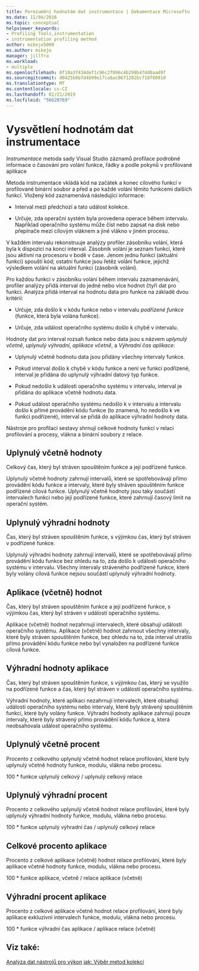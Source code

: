 ```yaml
---
title: Porozumění hodnotám dat instrumentace | Dokumentace Microsoftu
ms.date: 11/04/2016
ms.topic: conceptual
helpviewer_keywords:
- Profiling Tools,instrumentation
- instrumentation profiling method
author: mikejo5000
ms.author: mikejo
manager: jillfra
ms.workload:
- multiple
ms.openlocfilehash: 0f10a3f434def1c96c2f096c4b299b47dd8aad9f
ms.sourcegitcommit: d0425b6b7d4b99e17ca6ac0671282bc718f80910
ms.translationtype: MT
ms.contentlocale: cs-CZ
ms.lasthandoff: 02/21/2019
ms.locfileid: "56620769"
---
```

# <a name="understand-instrumentation-data-values"></a>Vysvětlení hodnotám dat instrumentace

*Instrumentace* metoda sady Visual Studio záznamů profilace podrobné informace o časování pro volání funkce, řádky a podle pokynů v profilované aplikace

Metoda instrumentace vkládá kód na začátek a konec cílového funkcí v profilované binární soubor a před a po každé volání těmito funkcemi dalších funkcí. Vložený kód zaznamenává následující informace:

- Interval mezi předchozí a tato událost kolekce.

- Určuje, zda operační systém byla provedena operace během intervalu. Například operačního systému může číst nebo zapsat na disk nebo přepínače mezi cílovým vláknem a jiné vlákno v jiném procesu.

V každém intervalu rekonstruuje analýzy profiler zásobníku volání, která byla k dispozici na konci interval. Zásobník volání je seznam funkcí, které jsou aktivní na procesoru v bodě v čase. Jenom jednu funkci (aktuální funkci) spouští kód; ostatní funkce jsou řetěz volání funkce, jejichž výsledkem volání na aktuální funkci (zásobník volání).

Pro každou funkci v zásobníku volání během intervalu zaznamenávání, profiler analýzy přidá interval do jedné nebo více hodnot čtyři dat pro funkci. Analýza přidá interval na hodnotu data pro funkce na základě dvou kritérií:

- Určuje, zda došlo k v kódu funkce nebo v intervalu *podřízené funkce* (funkce, která byla volána funkce).

- Určuje, zda událost operačního systému došlo k chybě v intervalu.

Hodnoty dat pro interval rozsah funkce nebo data jsou s názvem *uplynulý včetně*, *uplynulý výhradní*, *aplikace včetně*, a  *Výhradní čas aplikace*:

- Uplynulý včetně hodnotu data jsou přidány všechny intervaly funkce.

- Pokud interval došlo k chybě v kódu funkce a není ve funkci podřízené, interval je přidána do uplynulý výhradní datový typ funkce.

- Pokud nedošlo k události operačního systému v intervalu, interval je přidána do aplikace včetně hodnotu data.

- Pokud událost operačního systému nedošlo k v intervalu a intervalu došlo k přímé provádění kódu funkce (to znamená, ho nedošlo k ve funkci podřízené), interval se přidá do aplikace výhradní hodnoty data.

Nástroje pro profilaci sestavy shrnují celkové hodnoty funkcí v relaci profilování a procesy, vlákna a binární soubory z relace.

## <a name="elapsed-inclusive-values"></a>Uplynulý včetně hodnoty

Celkový čas, který byl stráven spouštěním funkce a její podřízené funkce.

Uplynulý včetně hodnoty zahrnují intervalů, které se spotřebovávají přímo provádění kódu funkce a intervaly, které byly stráven spouštěním funkce podřízené cílová funkce. Uplynulý včetně hodnoty jsou taky součástí intervalech funkci nebo její podřízené funkce, které zahrnují časový limit na operační systém.

## <a name="elapsed-exclusive-values"></a>Uplynulý výhradní hodnoty

Čas, který byl stráven spouštěním funkce, s výjimkou čas, který byl stráven v podřízené funkce.

Uplynulý výhradní hodnoty zahrnují intervalů, které se spotřebovávají přímo provádění kódu funkce bez ohledu na to, zda došlo k události operačního systému v intervalu. Všechny intervaly stráveného podřízené funkce, které byly volány cílová funkce nejsou součástí uplynulý výhradní hodnoty.

## <a name="application-inclusive-values"></a>Aplikace (včetně) hodnot

Čas, který byl stráven spouštěním funkce a její podřízené funkce, s výjimkou čas, který byl stráven v událostí operačního systému.

Aplikace (včetně) hodnot nezahrnují intervalech, které obsahují událostí operačního systému. Aplikace (včetně) hodnot zahrnout všechny intervaly, které byly stráven spouštěním funkce, bez ohledu na to, zda interval utratilo přímo provádění kódu funkce nebo byl vynaložen na podřízené funkce cílová funkce.

## <a name="application-exclusive-values"></a>Výhradní hodnoty aplikace

Čas, který byl stráven spouštěním funkce, s výjimkou čas, který se využilo na podřízené funkce a čas, který byl stráven v událostí operačního systému.

Výhradní hodnoty, které aplikaci nezahrnují intervalech, které obsahují událostí operačního systému nebo intervaly, které byly strávený spouštěním funkcí, které byly volány funkce. Výhradní hodnoty aplikace zahrnují pouze intervaly, které byly strávený přímo provádění kódu funkce a, která neobsahovala událost operačního systému.

## <a name="elapsed-inclusive-percent"></a>Uplynulý včetně procent

Procento z celkového uplynulý včetně hodnot relace profilování, které byly uplynulý včetně hodnoty funkce, modulu, vlákna nebo procesu.

100 * funkce uplynulý celkový / uplynulý celkový relace

## <a name="elapsed-exclusive-percent"></a>Uplynulý výhradní procent

Procento z celkového uplynulý včetně hodnot relace profilování, které byly uplynulý výhradní hodnoty funkce, modulu, vlákna nebo procesu.

100 * funkce uplynulý výhradní čas / uplynulý celkový relace

## <a name="application-inclusive-percent"></a>Celkové procento aplikace

Procento z celkové aplikace (včetně) hodnot relace profilování, které byly aplikace včetně hodnoty funkce, modulu, vlákna nebo procesu.

100 * funkce aplikace, včetně / relace aplikace (včetně)

## <a name="application-exclusive-percent"></a>Výhradní procent aplikace

Procento z celkové aplikace včetně hodnot relace profilování, které byly aplikace exkluzivní intervalech funkce, modulu, vlákna nebo procesu.

100 * funkce výhradní čas aplikace / aplikace relace (včetně)

## <a name="see-also"></a>Viz také:

[Analýza dat nástrojů pro výkon](../profiling/analyzing-performance-tools-data.md)
[jak: Výběr metod kolekcí](../profiling/how-to-choose-collection-methods.md)